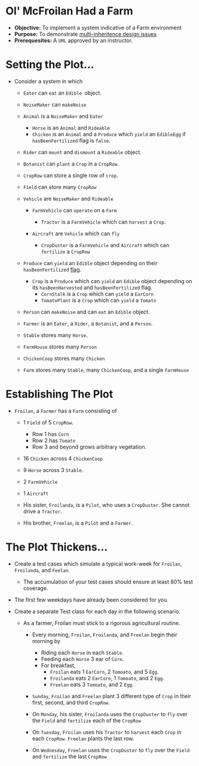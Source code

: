 # Ol' McFroilan Had a Farm
* **Objective:** To implement a system indicative of a Farm environment
* **Purpose:** To demonstrate [multi-inheritence design issues](https://www.geeksforgeeks.org/java-and-multiple-inheritance/)
* **Prerequesites:** A `UML` approved by an instructor.


# Setting the Plot...

* Consider a system in which
	* `Eater` can `eat` an `Edible `object.
	* `NoiseMaker` can `makeNoise`
	* `Animal` is a `NoiseMaker` and `Eater`
		* `Horse` is an `Animal` and `Rideable`
		* `Chicken` is an `Animal` and a `Produce` which `yield` an `EdibleEgg` if `hasBeenFertilized` flag is `false`.

	* `Rider` can `mount` and `dismount` a `Rideable` object.
	* `Botanist` can `plant` a `Crop` in a `CropRow`.
	* `CropRow` can store a single row of `crop`.
	* `Field` can store many `CropRow`
	* `Vehicle` are `NoiseMaker` and `Rideable`
		* `FarmVehicle` can `operate` on a `Farm`
			* `Tractor` is a `FarmVehicle` which can `harvest` a `Crop`.

		* `Aircraft` are `Vehicle` which can  `fly`
			* `CropDuster` is a `FarmVehicle` and `Aircraft` which can `fertilize` a `CropRow`


	* `Produce` can `yield` an `Edible` object depending on their `hasBeenFertilized` [flag](https://en.wikipedia.org/wiki/Boolean_flag).
		* `Crop` is a `Produce` which can `yield` an `Edible` object depending on its `hasBeenHarvested` and `hasBeenFertilized` flag.
			* `CornStalk` is a `Crop` which can `yield` a `EarCorn`
			* `TomatoPlant` is a `Crop` which can `yield` a `Tomato`

	* `Person` can `makeNoise` and can `eat` an `Edible` object.
	* `Farmer` is an `Eater`, a `Rider`, a `Botanist`, and a `Person`.
	* `Stable` stores many `Horse`.
	* `FarmHouse` stores many `Person`
	* `ChickenCoop` stores many `Chicken`
	* `Farm` stores many `Stable`, many `ChickenCoop`, and a single `FarmHouse`

# Establishing The Plot

* `Froilan`, a `Farmer` has a `Farm` consisting of
	* 1 `Field` of 5 `CropRow`.
		* Row 1 has `Corn`
		* Row 2 has `Tomato`
		* Row 3 and beyond grows arbitrary vegetation.

	* 16 `Chicken` across 4 `ChickenCoop`
	* 9 `Horse` across 3 `Stable`.
	* 2 `FarmVehicle`
	* 1 `Aircraft`
	* His sister, `Froilanda`, is a `Pilot`, who uses a `CropDuster`. She cannot drive a `Tractor`.
	* His brother, `Freelan`, is a `Pilot` and a `Farmer`. 



# The Plot Thickens...
* Create a test cases which simulate a typical work-week for `Froilan`, `Froilanda`, and `Feelan`.
	* The accumulation of your test cases should ensure at least 80% test coverage.

* The first few weekdays have already been considered for you.
* Create a separate Test class for each day in the following scenario.
	* As a farmer, Froilan must stick to a rigorous agricultural routine.
		* Every morning, `Froilan`, `Froilanda`, and `Freelan` begin their morning by
			* Riding each `Horse` in each `Stable`.
			* Feeding each `Horse` 3 ear of `Corn`.
			* For breakfast,
				* `Froilan` eats 1 `EarCorn`, 2 `Tomoato`, and 5 `Egg`.
				* `Froilanda` eats 2 `EarCorn`, 1 `Tomoato`, and 2 `Egg`.
				* `Freelan` eats 3 `Tomoato`, and 2 `Egg`.

		* `Sunday`, `Froilan` and `Freelan` plant 3 different type of `Crop` in their first, second, and third `CropRow`.
		* On `Monday`, his sister, `Froilanda` uses the `CropDuster` to `fly` over the `Field` and `fertilize` each of the `CropRow`
		* On `Tuesday`, `Froilan` uses his `Tractor` to `harvest` each `Crop` in each `CropRow`. `Freelan` plants the last row.
		* On `Wednesday`, `Freelan` uses the `CropDuster` to `fly` over the `Field` and `fertilize` the last `CropRow`